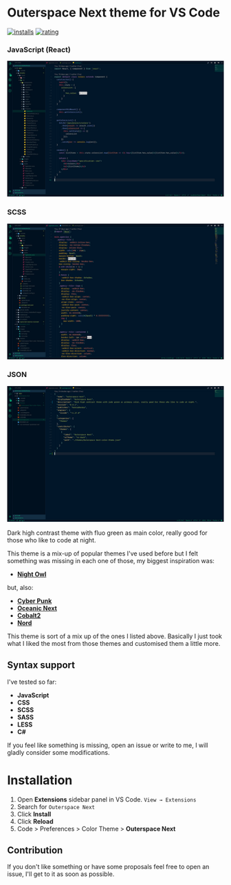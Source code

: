 # Outerspace Next theme for VS Code

[![installs](https://vsmarketplacebadge.apphb.com/installs/konradkeska.outerspace-next.svg)](https://marketplace.visualstudio.com/items?itemName=konradkeska.outerspace-next)
[![rating](https://vsmarketplacebadge.apphb.com/rating/konradkeska.outerspace-next.svg)](https://marketplace.visualstudio.com/items?itemName=konradkeska.outerspace-next)

### JavaScript (React)
![Preview](https://raw.githubusercontent.com/konradkeska/outerspace-next/master/images/js-react.jpg)

### SCSS
![Preview](https://raw.githubusercontent.com/konradkeska/outerspace-next/master/images/scss.jpg)

### JSON
![Preview](https://raw.githubusercontent.com/konradkeska/outerspace-next/master/images/json.jpg)

Dark high contrast theme with fluo green as main color, really good for those who like to code at night.

This theme is a mix-up of popular themes I've used before but I felt something was missing in each one of those, my biggest inspiration was:

- [**Night Owl**](https://github.com/sdras/night-owl-vscode-theme)

but, also:

- [**Cyber Punk**](https://github.com/prometheux-ar/cyberpunk)
- [**Oceanic Next**](https://github.com/mhartington/oceanic-next)
- [**Cobalt2**](https://github.com/wesbos/cobalt2-vscode)
- [**Nord**](https://github.com/arcticicestudio/nord)

This theme is sort of a mix up of the ones I listed above. Basically I just took what I liked the most from those themes and customised them a little more.

## Syntax support

I've tested so far:

- **JavaScript**
- **CSS**
- **SCSS**
- **SASS**
- **LESS**
- **C#**

If you feel like something is missing, open an issue or write to me, I will gladly consider some modifications.

# Installation

1. Open **Extensions** sidebar panel in VS Code. `View → Extensions`
2. Search for `Outerspace Next`
3. Click **Install**
4. Click **Reload**
5. Code > Preferences > Color Theme > **Outerspace Next**

## Contribution

If you don't like something or have some proposals feel free to open an issue, I'll get to it as soon as possible.
